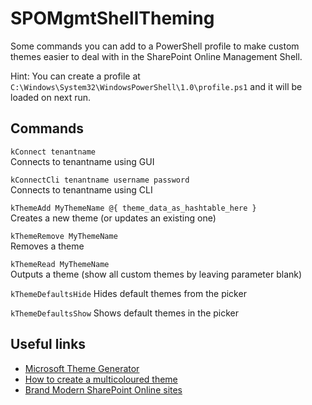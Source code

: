 # SPOMgmtShellTheming

Some commands you can add to a PowerShell profile to make custom themes easier to deal with in the SharePoint Online Management Shell.

Hint: You can create a profile at `C:\Windows\System32\WindowsPowerShell\1.0\profile.ps1` and it will be loaded on next run.

## Commands

`kConnect tenantname`  
Connects to tenantname using GUI

`kConnectCli tenantname username password`  
Connects to tenantname using CLI

`kThemeAdd MyThemeName @{ theme_data_as_hashtable_here }`  
Creates a new theme (or updates an existing one)

`kThemeRemove MyThemeName`  
Removes a theme

`kThemeRead MyThemeName`  
Outputs a theme (show all custom themes by leaving parameter blank)

`kThemeDefaultsHide`
Hides default themes from the picker

`kThemeDefaultsShow`
Shows default themes in the picker

## Useful links

* [Microsoft Theme Generator](https://developer.microsoft.com/en-us/fabric#/styles/themegenerator)
* [How to create a multicoloured theme](https://laurakokkarinen.com/how-to-create-a-multicolored-theme-for-a-modern-sharepoint-online-site/)
* [Brand Modern SharePoint Online sites](http://sharepoint.handsontek.net/2018/03/11/brand-modern-sharepoint-online-sites/)
